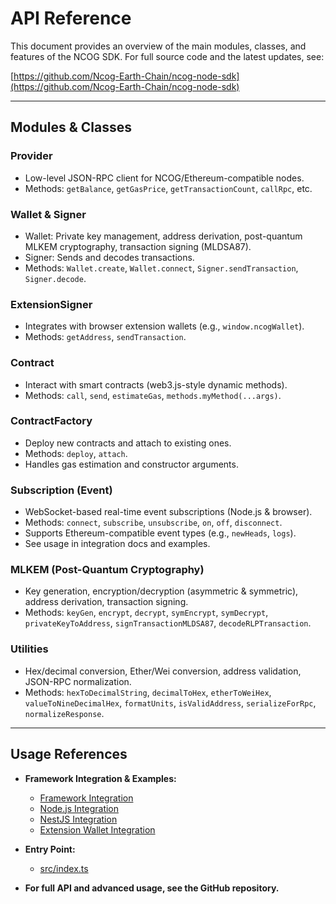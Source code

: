 # API Reference

This document provides an overview of the main modules, classes, and features of the NCOG SDK. For full source code and the latest updates, see:

[https://github.com/Ncog-Earth-Chain/ncog-node-sdk](https://github.com/Ncog-Earth-Chain/ncog-node-sdk)

---

## Modules & Classes

### Provider
- Low-level JSON-RPC client for NCOG/Ethereum-compatible nodes.
- Methods: `getBalance`, `getGasPrice`, `getTransactionCount`, `callRpc`, etc.

### Wallet & Signer
- Wallet: Private key management, address derivation, post-quantum MLKEM cryptography, transaction signing (MLDSA87).
- Signer: Sends and decodes transactions.
- Methods: `Wallet.create`, `Wallet.connect`, `Signer.sendTransaction`, `Signer.decode`.

### ExtensionSigner
- Integrates with browser extension wallets (e.g., `window.ncogWallet`).
- Methods: `getAddress`, `sendTransaction`.

### Contract
- Interact with smart contracts (web3.js-style dynamic methods).
- Methods: `call`, `send`, `estimateGas`, `methods.myMethod(...args)`.

### ContractFactory
- Deploy new contracts and attach to existing ones.
- Methods: `deploy`, `attach`.
- Handles gas estimation and constructor arguments.

### Subscription (Event)
- WebSocket-based real-time event subscriptions (Node.js & browser).
- Methods: `connect`, `subscribe`, `unsubscribe`, `on`, `off`, `disconnect`.
- Supports Ethereum-compatible event types (e.g., `newHeads`, `logs`).
- See usage in integration docs and examples.

### MLKEM (Post-Quantum Cryptography)
- Key generation, encryption/decryption (asymmetric & symmetric), address derivation, transaction signing.
- Methods: `keyGen`, `encrypt`, `decrypt`, `symEncrypt`, `symDecrypt`, `privateKeyToAddress`, `signTransactionMLDSA87`, `decodeRLPTransaction`.

### Utilities
- Hex/decimal conversion, Ether/Wei conversion, address validation, JSON-RPC normalization.
- Methods: `hexToDecimalString`, `decimalToHex`, `etherToWeiHex`, `valueToNineDecimalHex`, `formatUnits`, `isValidAddress`, `serializeForRpc`, `normalizeResponse`.

---

## Usage References

- **Framework Integration & Examples:**
  - [Framework Integration](FRAMEWORK_INTEGRATION.md)
  - [Node.js Integration](NODEJS_INTEGRATION.md)
  - [NestJS Integration](NESTJS_INTEGRATION.md)
  - [Extension Wallet Integration](EXTENSION_WALLET.md)

- **Entry Point:**
  - [src/index.ts](../src/index.ts)

- **For full API and advanced usage, see the GitHub repository.** 